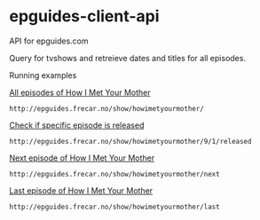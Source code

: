 epguides-client-api
===================

API for epguides.com 

Query for tvshows and retreieve dates and titles for all episodes. 

Running examples

[All episodes of How I Met Your Mother](http://epguides.frecar.no/show/howimetyourmother/)

    http://epguides.frecar.no/show/howimetyourmother/


[Check if specific episode is released](http://epguides.frecar.no/show/howimetyourmother/9/1/released)

    http://epguides.frecar.no/show/howimetyourmother/9/1/released

[Next episode of How I Met Your Mother](http://epguides.frecar.no/show/howimetyourmother/next)

    http://epguides.frecar.no/show/howimetyourmother/next

[Last episode of How I Met Your Mother](http://epguides.frecar.no/show/howimetyourmother/last)

    http://epguides.frecar.no/show/howimetyourmother/last

